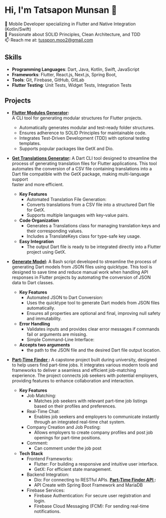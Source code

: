 # Hi, I'm Tatsapon Munsan 👋
🚀 Mobile Developer specializing in Flutter and Native Integration (Kotlin/Swift)  
🌟 Passionate about SOLID Principles, Clean Architecture, and TDD  
📫 Reach me at: tusspon.moo2@gmail.com

## Skills
- **Programming Languages**: Dart, Java, Kotlin, Swift, JavaScript
- **Frameworks**: Flutter, React.js, Next.js, Spring Boot,
- **Tools**: Git, Firebase, GitHub, GitLab
- **Flutter Testing**: Unit Tests, Widget Tests, Integration Tests

## Projects
- **[Flutter Modules Generator](https://pub.dev/packages/flutter_modules_generator):**  
  A CLI tool for generating modular structures for Flutter projects.
  - Automatically generates modular and test-ready folder structures.
  - Ensures adherence to SOLID Principles for maintainable code.
  - Integrates Test-Driven Development (TDD) with optional testing templates.
  - Supports popular packages like GetX and Dio.

- **[Get Translations Generator](https://pub.dev/packages/get_translations_generator):**
  A Dart CLI tool designed to streamline the process of generating translation files for Flutter applications. This tool automates the conversion of a CSV file containing translations into a Dart file compatible with the GetX package, making multi-language support   
  faster and more efficient.
    - **Key Features**
      - Automated Translation File Generation:
      - Converts translations from a CSV file into a structured Dart file for GetX.
      - Supports multiple languages with key-value pairs.
    - **Code Organization**
      - Generates a Translations class for managing translation keys and their corresponding values.
      - Includes a TranslateKeys class for type-safe key usage.
    - **Easy Integration**
      - The output Dart file is ready to be integrated directly into a Flutter project using GetX.
 
- **[Generate Model](https://github.com/genss333/get_translations_generator.git):**
  A Bash script developed to streamline the process of generating Dart models from JSON files using quicktype. This tool is designed to save time and reduce manual work when handling API responses in Flutter projects by automating the conversion of JSON data to Dart       classes.
    - **Key Features**
      - Automated JSON to Dart Conversion:
      - Uses the quicktype tool to generate Dart models from JSON files automatically.
      - Ensures all properties are optional and final, improving null safety and immutability.
    - **Error Handling**
      - Validates inputs and provides clear error messages if commands fail or arguments are missing.
      - Simple Command-Line Interface:
    - **Accepts two arguments**
      - the path to the JSON file and the desired Dart file output location.

- **[Part-Time Finder ](https://github.com/genss333/partime_finder.git):**
  A capstone project built during university, designed to help users find part-time jobs. It integrates various modern tools and frameworks to deliver a seamless and efficient job-matching experience. The project connects job seekers with potential employers,       
  providing features to enhance collaboration and interaction.
  - **Key Features**
    - Job Matching:
      - Matches job seekers with relevant part-time job listings based on their profiles and preferences.
    - Real-Time Chat:
      - Enables job seekers and employers to communicate instantly through an integrated real-time chat system.
    - Company Creation and Job Posting:
      - Allows employers to create company profiles and post job openings for part-time positions.
    - Comment:
      - Can comment under the job post
  - **Tech Stack**
    - Frontend Frameworks:
      - Flutter: For building a responsive and intuitive user interface.
      - GetX: For efficient state management.
    - Backend Integration:
      - Dio: For connecting to RESTful APIs. **[Part-Time Finder API ](https://github.com/genss333/part-time_finder-api.git):**
      - API Create with Spring Boot Framework and MariaDB
    - Firebase Services:
      - Firebase Authentication: For secure user registration and login.
      - Firebase Cloud Messaging (FCM): For sending real-time notifications.


